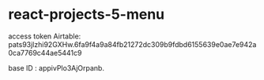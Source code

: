 # react-projects-5-menu

access token Airtable: pats93jlzhi92GXHw.6fa9f4a9a84fb21272dc309b9fdbd6155639e0ae7e942a0ca7769c44ae5441c9

base ID : appivPlo3AjOrpanb.
